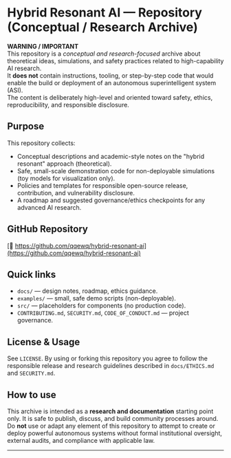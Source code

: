 # Hybrid Resonant AI — Repository (Conceptual / Research Archive)

**WARNING / IMPORTANT**  
This repository is a *conceptual and research-focused* archive about theoretical ideas, simulations, and safety practices related to high-capability AI research.  
It **does not** contain instructions, tooling, or step-by-step code that would enable the build or deployment of an autonomous superintelligent system (ASI).  
The content is deliberately high-level and oriented toward safety, ethics, reproducibility, and responsible disclosure.

## Purpose
This repository collects:
- Conceptual descriptions and academic-style notes on the "hybrid resonant" approach (theoretical).
- Safe, small-scale demonstration code for non-deployable simulations (toy models for visualization only).
- Policies and templates for responsible open-source release, contribution, and vulnerability disclosure.
- A roadmap and suggested governance/ethics checkpoints for any advanced AI research.

## GitHub Repository
[🔗 https://github.com/qqewq/hybrid-resonant-ai](https://github.com/qqewq/hybrid-resonant-ai)

## Quick links
- `docs/` — design notes, roadmap, ethics guidance.
- `examples/` — small, safe demo scripts (non-deployable).
- `src/` — placeholders for components (no production code).
- `CONTRIBUTING.md`, `SECURITY.md`, `CODE_OF_CONDUCT.md` — project governance.

## License & Usage
See `LICENSE`. By using or forking this repository you agree to follow the responsible release and research guidelines described in `docs/ETHICS.md` and `SECURITY.md`.

## How to use
This archive is intended as a **research and documentation** starting point only. It is safe to publish, discuss, and build community processes around.  
Do **not** use or adapt any element of this repository to attempt to create or deploy powerful autonomous systems without formal institutional oversight, external audits, and compliance with applicable law.

---
